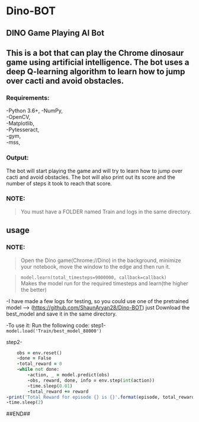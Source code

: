 # Dino-BOT

## DINO Game Playing AI Bot

## This is a bot that can play the Chrome dinosaur game using artificial intelligence. The bot uses a deep Q-learning algorithm to learn how to jump over cacti and avoid obstacles.  

### Requirements:  
-Python 3.6+, 
-NumPy,  
-OpenCV,   
-Matplotlib,  
-Pytesseract,  
-gym,  
-mss,  

### Output:  
The bot will start playing the game and will try to learn how to jump over cacti and avoid obstacles. The bot will also print out its score and the number of steps it took to reach that score.

### NOTE:  
>You must have a FOLDER named Train and logs in the same directory.

## usage  
### NOTE:  
>Open the Dino game(Chrome://Dino) in the background, minimize your notebook,  move the window to the edge and then run it.

>```model.learn(total_timesteps=9000000, callback=callback)```    
>Makes the model run for the required timesteps and learn(the higher the better)

-I have made a few logs for testing, so you could use one of the pretrained model --> (https://github.com/ShaunAryan28/Dino-BOT)
just Download the best_model and save it in the same directory.

-To use it:
Run the following code:
step1-  
``` model.load('Train/best_model_88000') ```


step2-
```for episode in range(10): 
    obs = env.reset()
    -done = False
    -total_reward = 0
    -while not done: 
        -action, _ = model.predict(obs)
        -obs, reward, done, info = env.step(int(action))
        -time.sleep(0.01)
        -total_reward += reward
-print('Total Reward for episode {} is {}'.format(episode, total_reward))
-time.sleep(2)
```
##END##

